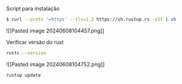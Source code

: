Script para instalação
```sh
$ curl --proto '=https' --tlsv1.2 https://sh.rustup.rs -sSf | sh

```
![[Pasted image 20240608104457.png]]

Verificar versão do rust

```sh
rustc --version
```
![[Pasted image 20240608104752.png]]

```sh
rustup update
```